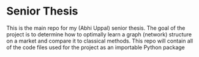 # Senior Thesis
This is the main repo for my (Abhi Uppal) senior thesis. The goal of the project is to determine how to optimally learn a graph (network) structure on a market and compare it to classical methods. This repo will contain all of the code files used for the project as an importable Python package

